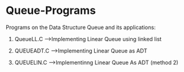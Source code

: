# Queue-Programs
Programs on the Data Structure Queue and its applications:

1.  QueueLL.C    -->Implementing Linear Queue using linked list

2.  QUEUEADT.C   -->Implementing Linear Queue as ADT 

3.  QUEUELIN.C   -->Implementinng Linear Queue As ADT (method 2)
